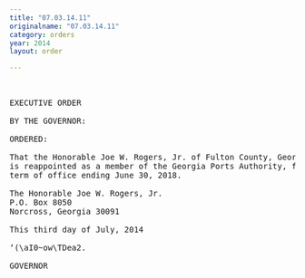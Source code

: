 ```yaml
---
title: "07.03.14.11"
originalname: "07.03.14.11"
category: orders
year: 2014
layout: order

---
```

<pre>
 

EXECUTIVE ORDER

BY THE GOVERNOR:

ORDERED:

That the Honorable Joe W. Rogers, Jr. of Fulton County, Georgia,
is reappointed as a member of the Georgia Ports Authority, for a
term of office ending June 30, 2018.

The Honorable Joe W. Rogers, Jr.
P.O. Box 8050
Norcross, Georgia 30091

This third day of July, 2014

‘(\aI0~ow\TDea2.

GOVERNOR

</pre>
